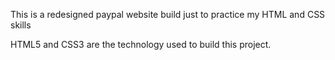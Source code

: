 This is a redesigned paypal website build just to practice my HTML and CSS skills 

HTML5 and CSS3 are the technology used to build this project. 
